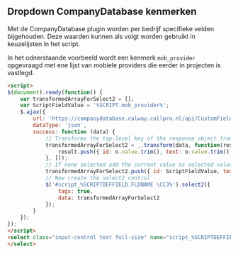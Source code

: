 ## Dropdown CompanyDatabase kenmerken

Met de CompanyDatabase plugin worden per bedrijf specifieke velden bijgehouden. Deze waarden kunnen als volgt worden gebruikt in keuzelijsten in het script.

In het odnerstaande voorbeeld wordt een kenmerk `mob_provider` opgevraagd met ene lijst van mobiele providers die eerder in projecten is vastlegd.

``` html
<script>
$(document).ready(function() {
	var transformedArrayForSelect2 = [];
    var ScriptFieldValue = '%SCRIPT.mob_provider%';
	$.ajax({
		url: 'https://companydatabase.calway.callpro.nl/api/CustomFields/GetDistinctValues/%SCRIPTDEFFIELD.FLDNAME \CC3%',
		dataType: 'json',	   
		success: function (data) {
			// Transforms the top-level key of the response object from 'items' to 'results'
			transformedArrayForSelect2 = _.transform(data, function(result, o) {
				result.push({ id: o.value.trim(), text: o.value.trim(), selected: o.value.trim()===ScriptFieldValue });
			}, []);
            // If none selected add the current value as selected value;
            transformedArrayForSelect2.push({ id: ScriptFieldValue, text: ScriptFieldValue, selected: true });
            // Now create the select2 control
			$('#script_%SCRIPTDEFFIELD.FLDNAME \CC3%').select2({
				tags: true,
				data: transformedArrayForSelect2
			}); 
		}
	});
});
</script>	
<select class="input-control text full-size" name="script_%SCRIPTDEFFIELD.FLDNAME \CC3%" id="script_%SCRIPTDEFFIELD.FLDNAME \CC3%" data-placeholder="%SCRIPTDEFFIELD.FRIENDLYNAME%">
</select>
```